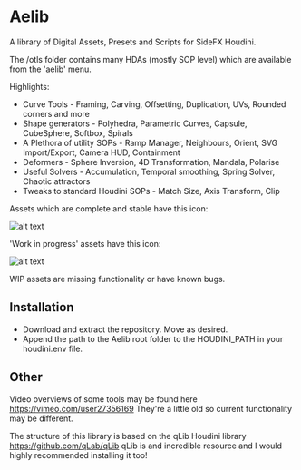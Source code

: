 
# Aelib

A library of Digital Assets, Presets and Scripts for SideFX Houdini.

The /otls folder contains many HDAs (mostly SOP level) which are available from the 'aelib' menu.

Highlights:
* Curve Tools - Framing, Carving, Offsetting, Duplication, UVs, Rounded corners and more
* Shape generators - Polyhedra, Parametric Curves, Capsule, CubeSphere, Softbox, Spirals
* A Plethora of utility SOPs - Ramp Manager, Neighbours, Orient, SVG Import/Export, Camera HUD, Containment
* Deformers - Sphere Inversion, 4D Transformation, Mandala, Polarise
* Useful Solvers - Accumulation, Temporal smoothing, Spring Solver, Chaotic attractors
* Tweaks to standard Houdini SOPs - Match Size, Axis Transform, Clip

Assets which are complete and stable have this icon:

![alt text](otls/aelib_logo_small.png)

'Work in progress' assets have this icon:

![alt text](otls/aelib_logo_wip_small.png)

WIP assets are missing functionality or have known bugs.

## Installation

* Download and extract the repository. Move as desired.
* Append the path to the Aelib root folder to the HOUDINI_PATH in your houdini.env file.

## Other

Video overviews of some tools may be found here https://vimeo.com/user27356169
They're a little old so current functionality may be different.

The structure of this library is based on the qLib Houdini library https://github.com/qLab/qLib
qLib is and incredible resource and I would highly recommended installing it too!
